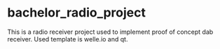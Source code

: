 # bachelor_radio_project
This is a radio receiver project used to implement proof of concept dab receiver. Used template is welle.io and qt.
